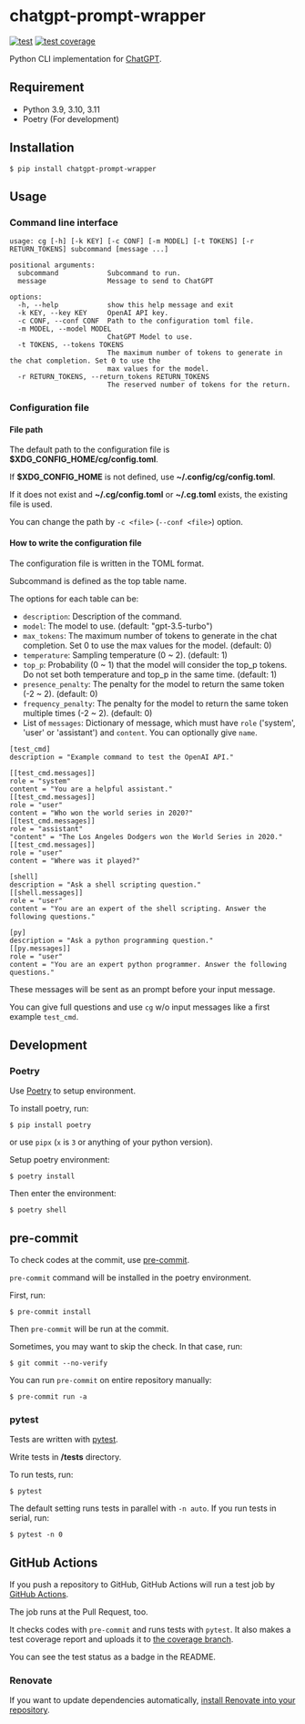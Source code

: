 # chatgpt-prompt-wrapper

[![test](https://github.com/rcmdnk/chatgpt-prompt-wrapper/actions/workflows/test.yml/badge.svg)](https://github.com/rcmdnk/chatgpt-prompt-wrapper/actions/workflows/test.yml)
[![test coverage](https://img.shields.io/badge/coverage-check%20here-blue.svg)](https://github.com/rcmdnk/chatgpt-prompt-wrapper/tree/coverage)

Python CLI implementation for [ChatGPT](https://openai.com/blog/chatgpt).

## Requirement

- Python 3.9, 3.10, 3.11
- Poetry (For development)

## Installation

```
$ pip install chatgpt-prompt-wrapper
```

## Usage

### Command line interface

```
usage: cg [-h] [-k KEY] [-c CONF] [-m MODEL] [-t TOKENS] [-r RETURN_TOKENS] subcommand [message ...]

positional arguments:
  subcommand            Subcommand to run.
  message               Message to send to ChatGPT

options:
  -h, --help            show this help message and exit
  -k KEY, --key KEY     OpenAI API key.
  -c CONF, --conf CONF  Path to the configuration toml file.
  -m MODEL, --model MODEL
                        ChatGPT Model to use.
  -t TOKENS, --tokens TOKENS
                        The maximum number of tokens to generate in the chat completion. Set 0 to use the
                        max values for the model.
  -r RETURN_TOKENS, --return_tokens RETURN_TOKENS
                        The reserved number of tokens for the return.
```

### Configuration file

#### File path

The default path to the configuration file is **$XDG_CONFIG_HOME/cg/config.toml**.

If **$XDG_CONFIG_HOME** is not defined, use **~/.config/cg/config.toml**.

If it does not exist and **~/.cg/config.toml** or **~/.cg.toml** exists,
the existing file is used.

You can change the path by `-c <file>` (`--conf <file>`) option.

#### How to write the configuration file

The configuration file is written in the TOML format.

Subcommand is defined as the top table name.

The options for each table can be:

- `description`: Description of the command.
- `model`: The model to use. (default: "gpt-3.5-turbo")
- `max_tokens`: The maximum number of tokens to generate in the chat completion. Set 0 to use the max values for the model. (default: 0)
- `temperature`: Sampling temperature (0 ~ 2). (default: 1)
- `top_p`: Probability (0 ~ 1) that the model will consider the top_p tokens. Do not set both temperature and top_p in the same time. (default: 1)
- `presence_penalty`: The penalty for the model to return the same token (-2 ~ 2). (default: 0)
- `frequency_penalty`: The penalty for the model to return the same token multiple times (-2 ~ 2). (default: 0)
- List of `messages`: Dictionary of message, which must have `role` ('system', 'user' or 'assistant') and `content`. You can optionally give `name`.

```
[test_cmd]
description = "Example command to test the OpenAI API."

[[test_cmd.messages]]
role = "system"
content = "You are a helpful assistant."
[[test_cmd.messages]]
role = "user"
content = "Who won the world series in 2020?"
[[test_cmd.messages]]
role = "assistant"
"content" = "The Los Angeles Dodgers won the World Series in 2020."
[[test_cmd.messages]]
role = "user"
content = "Where was it played?"

[shell]
description = "Ask a shell scripting question."
[[shell.messages]]
role = "user"
content = "You are an expert of the shell scripting. Answer the following questions."

[py]
description = "Ask a python programming question."
[[py.messages]]
role = "user"
content = "You are an expert python programmer. Answer the following questions."
```

These messages will be sent as an prompt before your input message.

You can give full questions and use `cg` w/o input messages like a first example `test_cmd`.

## Development

### Poetry

Use [Poetry](https://python-poetry.org/) to setup environment.

To install poetry, run:

```
$ pip install poetry
```

or use `pipx` (`x` is `3` or anything of your python version).

Setup poetry environment:

```
$ poetry install
```

Then enter the environment:

```
$ poetry shell
```

## pre-commit

To check codes at the commit, use [pre-commit](https://pre-commit.com/).

`pre-commit` command will be installed in the poetry environment.

First, run:

```
$ pre-commit install
```

Then `pre-commit` will be run at the commit.

Sometimes, you may want to skip the check. In that case, run:

```
$ git commit --no-verify
```

You can run `pre-commit` on entire repository manually:

```
$ pre-commit run -a
```

### pytest

Tests are written with [pytest](https://docs.pytest.org/).

Write tests in **/tests** directory.

To run tests, run:

```
$ pytest
```

The default setting runs tests in parallel with `-n auto`.
If you run tests in serial, run:

```
$ pytest -n 0
```

## GitHub Actions

If you push a repository to GitHub, GitHub Actions will run a test job
by [GitHub Actions](https://github.co.jp/features/actions).

The job runs at the Pull Request, too.

It checks codes with `pre-commit` and runs tests with `pytest`.
It also makes a test coverage report and uploads it to [the coverage branch](https://github.com/rcmdnk/chatgpt-prompt-wrapper/tree/coverage).

You can see the test status as a badge in the README.

### Renovate

If you want to update dependencies automatically, [install Renovate into your repository](https://docs.renovatebot.com/getting-started/installing-onboarding/).

